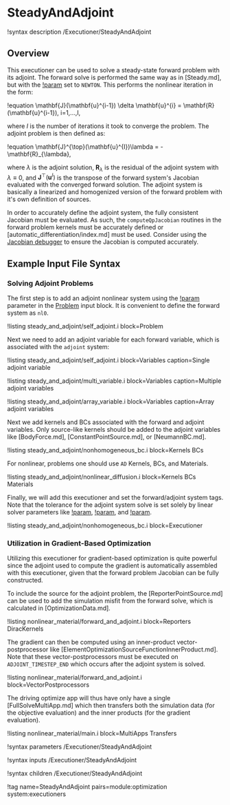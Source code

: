 # SteadyAndAdjoint

!syntax description /Executioner/SteadyAndAdjoint

## Overview

This executioner can be used to solve a steady-state forward problem with its adjoint. The forward solve is performed the same way as in [Steady.md], but with the [!param](/Executioner/Steady/solve_type) set to `NEWTON`. This performs the nonlinear iteration in the form:

!equation
\mathbf{J}(\mathbf{u}^{i-1}) \delta \mathbf{u}^{i} = \mathbf{R}(\mathbf{u}^{i-1}), i=1,...,I,

where $I$ is the number of iterations it took to converge the problem. The adjoint problem is then defined as:

!equation
\mathbf{J}^{\top}(\mathbf{u}^{I})\lambda = -\mathbf{R}_{\lambda},

where $\lambda$ is the adjoint solution, $\mathbf{R}_{\lambda}$ is the residual of the adjoint system with $\lambda\equiv 0$, and $\mathbf{J}^{\top}(\mathbf{u}^{I})$ is the transpose of the forward system's Jacobian evaluated with the converged forward solution. The adjoint system is basically a linearized and homogenized version of the forward problem with it's own definition of sources.

In order to accurately define the adjoint system, the fully consistent Jacobian must be evaluated. As such, the `computeQpJacobian` routines in the forward problem kernels must be accurately defined or [automatic_differentiation/index.md] must be used. Consider using the [Jacobian debugger](analyze_jacobian.md) to ensure the Jacobian is computed accurately.

## Example Input File Syntax

### Solving Adjoint Problems

The first step is to add an adjoint nonlinear system using the [!param](/Problem/FEProblem/nl_sys_names) parameter in the [Problem](Problem/index.md) input block. It is convenient to define the forward system as `nl0`.

!listing steady_and_adjoint/self_adjoint.i block=Problem

Next we need to add an adjoint variable for each forward variable, which is associated with the `adjoint` system:

!listing steady_and_adjoint/self_adjoint.i block=Variables caption=Single adjoint variable

!listing steady_and_adjoint/multi_variable.i block=Variables caption=Multiple adjoint variables

!listing steady_and_adjoint/array_variable.i block=Variables caption=Array adjoint variables

Next we add kernels and BCs associated with the forward and adjoint variables. Only source-like kernels should be added to the adjoint variables like [BodyForce.md], [ConstantPointSource.md], or [NeumannBC.md].

!listing steady_and_adjoint/nonhomogeneous_bc.i block=Kernels BCs

For nonlinear, problems one should use `AD` Kernels, BCs, and Materials.

!listing steady_and_adjoint/nonlinear_diffusion.i block=Kernels BCs Materials

Finally, we will add this executioner and set the forward/adjoint system tags. Note that the tolerance for the adjoint system solve is set solely by linear solver parameters like [!param](/Executioner/SteadyAndAdjoint/l_tol), [!param](/Executioner/SteadyAndAdjoint/l_abs_tol), and [!param](/Executioner/SteadyAndAdjoint/l_max_its).

!listing steady_and_adjoint/nonhomogeneous_bc.i block=Executioner

### Utilization in Gradient-Based Optimization

Utilizing this executioner for gradient-based optimization is quite powerful since the adjoint used to compute the gradient is automatically assembled with this executioner, given that the forward problem Jacobian can be fully constructed.

To include the source for the adjoint problem, the [ReporterPointSource.md] can be used to add the simulation misfit from the forward solve, which is calculated in [OptimizationData.md].

!listing nonlinear_material/forward_and_adjoint.i block=Reporters DiracKernels

The gradient can then be computed using an inner-product vector-postprocessor like [ElementOptimizationSourceFunctionInnerProduct.md]. Note that these vector-postprocessors must be executed on `ADJOINT_TIMESTEP_END` which occurs after the adjoint system is solved.

!listing nonlinear_material/forward_and_adjoint.i block=VectorPostprocessors

The driving optimize app will thus have only have a single [FullSolveMultiApp.md] which then transfers both the simulation data (for the objective evaluation) and the inner products (for the gradient evaluation).

!listing nonlinear_material/main.i block=MultiApps Transfers

!syntax parameters /Executioner/SteadyAndAdjoint

!syntax inputs /Executioner/SteadyAndAdjoint

!syntax children /Executioner/SteadyAndAdjoint

!tag name=SteadyAndAdjoint pairs=module:optimization system:executioners
